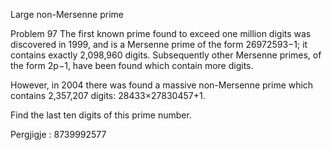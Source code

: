 
Large non-Mersenne prime

Problem 97
The first known prime found to exceed one million digits was discovered in 1999, and is a Mersenne prime of the form 26972593−1; it contains exactly 2,098,960 digits. Subsequently other Mersenne primes, of the form 2p−1, have been found which contain more digits.

However, in 2004 there was found a massive non-Mersenne prime which contains 2,357,207 digits: 28433×27830457+1.

Find the last ten digits of this prime number.


Pergjigje :  8739992577
